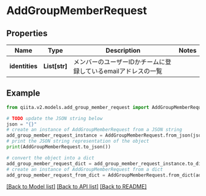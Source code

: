 # AddGroupMemberRequest


## Properties

Name | Type | Description | Notes
------------ | ------------- | ------------- | -------------
**identities** | **List[str]** | メンバーのユーザーIDかチームに登録しているemailアドレスの一覧 | 

## Example

```python
from qiita.v2.models.add_group_member_request import AddGroupMemberRequest

# TODO update the JSON string below
json = "{}"
# create an instance of AddGroupMemberRequest from a JSON string
add_group_member_request_instance = AddGroupMemberRequest.from_json(json)
# print the JSON string representation of the object
print(AddGroupMemberRequest.to_json())

# convert the object into a dict
add_group_member_request_dict = add_group_member_request_instance.to_dict()
# create an instance of AddGroupMemberRequest from a dict
add_group_member_request_from_dict = AddGroupMemberRequest.from_dict(add_group_member_request_dict)
```
[[Back to Model list]](../README.md#documentation-for-models) [[Back to API list]](../README.md#documentation-for-api-endpoints) [[Back to README]](../README.md)


